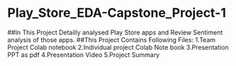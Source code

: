 # Play_Store_EDA-Capstone_Project-1
##In This Project Detailly analysed Play Store apps and Review Sentiment analysis of those apps.
##This Project Contains Following Files:
                      1.Team Project Colab notebook
                      2.Individual project Colab Note book
                      3.Presentation PPT as pdf
                      4.Presentation Video
                      5.Project Summary
